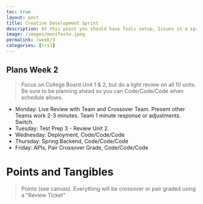 ```yaml
---
toc: true
layout: post
title: Creative Development Sprint
description: At this point you should have Tools setup, Issues in a sprint, Iterative  and learning/development objectives.  At these early stages of development it is about pair programming, collaborating with each other and teacher, and responding to change.  Go after your fun zone and educational zone, be creative, but also start make a working product.
image: /images/manifesto.jpeg
permalink: /week/3
categories: [tri1]
---
```


## Plans Week 2
> Focus on College Board Unit 1 & 2, but do a light review on all 10 units.  Be sure to be planning ahead so you can Code/Code/Code when schedule allows.
- Monday: Live Review with Team and Crossover Team.  Present other Teams work 2-3 minutes.  Team 1 minute response or adjustments.   Switch.
- Tuesday: Test Prep 3 - Review Unit 2.
- Wednesday: Deployment, Code/Code/Code
- Thursday: Spring Backend, Code/Code/Code
- Friday: APIs, Pair Crossover Grade, Code/Code/Code
    

# Points and Tangibles
> Points (see canvas). Everything will be crossover or pair graded using a "Review Ticket"
